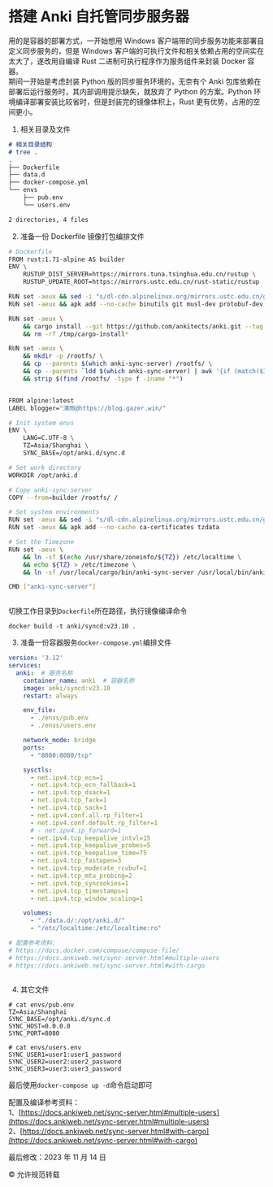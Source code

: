 

# 搭建 Anki 自托管同步服务器

  用的是容器的部署方式，一开始想用 Windows 客户端带的同步服务功能来部署自定义同步服务的，但是 Windows 客户端的可执行文件和相关依赖占用的空间实在太大了，遂改用自编译 Rust 二进制可执行程序作为服务组件来封装 Docker 容器。  
  期间一开始是考虑封装 Python 版的同步服务环境的，无奈有个 Anki 包库依赖在部署后运行服务时，其内部调用提示缺失，就放弃了 Python 的方案。Python 环境编译部署安装比较省时，但是封装完的镜像体积上，Rust 更有优势，占用的空间更小。  
   
   
1) 相关目录及文件

```markdown
# 相关目录结构
# tree .
.
├── Dockerfile
├── data.d
├── docker-compose.yml
└── envs
    ├── pub.env
    └── users.env

2 directories, 4 files
```

2) 准备一份 Dockerfile 镜像打包编排文件

```bash
# Dockerfile
FROM rust:1.71-alpine AS builder
ENV \
    RUSTUP_DIST_SERVER=https://mirrors.tuna.tsinghua.edu.cn/rustup \
    RUSTUP_UPDATE_ROOT=https://mirrors.ustc.edu.cn/rust-static/rustup

RUN set -aeux && sed -i "s/dl-cdn.alpinelinux.org/mirrors.ustc.edu.cn/g" /etc/apk/repositories
RUN set -aeux && apk add --no-cache binutils git musl-dev protobuf-dev

RUN set -aeux \
    && cargo install --git https://github.com/ankitects/anki.git --tag 23.10 anki-sync-server \
    && rm -rf /tmp/cargo-install*

RUN set -aeux \
    && mkdir -p /rootfs/ \
    && cp --parents $(which anki-sync-server) /rootfs/ \
    && cp --parents `ldd $(which anki-sync-server) | awk '{if (match($1,"/")){print $1}}')` /rootfs/ \
    && strip $(find /rootfs/ -type f -iname "*")


FROM alpine:latest
LABEL blogger="清雨@https://blog.gazer.win/"

# Init system envs
ENV \
    LANG=C.UTF-8 \
    TZ=Asia/Shanghai \
    SYNC_BASE=/opt/anki.d/sync.d

# Set work directory
WORKDIR /opt/anki.d

# Copy anki-sync-server
COPY --from=builder /rootfs/ /

# Set system environments
RUN set -aeux && sed -i "s/dl-cdn.alpinelinux.org/mirrors.ustc.edu.cn/g" /etc/apk/repositories
RUN set -aeux && apk add --no-cache ca-certificates tzdata

# Set the Timezone
RUN set -aeux \
    && ln -sf $(echo /usr/share/zoneinfo/${TZ}) /etc/localtime \
    && echo ${TZ} > /etc/timezone \
    && ln -sf /usr/local/cargo/bin/anki-sync-server /usr/local/bin/anki-sync-server

CMD ["anki-sync-server"]
　
```

切换工作目录到`Dockerfile`所在路径，执行镜像编译命令

```plain
docker build -t anki/syncd:v23.10 .
```

3) 准备一份容器服务`docker-compose.yml`编排文件

```yaml
version: '3.12'
services:
  anki:  # 服务名称
    container_name: anki  # 容器名称
    image: anki/syncd:v23.10
    restart: always

    env_file:
      - ./envs/pub.env
      - ./envs/users.env

    network_mode: bridge
    ports:
      - "8080:8080/tcp"

    sysctls:
      - net.ipv4.tcp_ecn=1
      - net.ipv4.tcp_ecn_fallback=1
      - net.ipv4.tcp_dsack=1
      - net.ipv4.tcp_fack=1
      - net.ipv4.tcp_sack=1
      - net.ipv4.conf.all.rp_filter=1
      - net.ipv4.conf.default.rp_filter=1
      # - net.ipv4.ip_forward=1
      - net.ipv4.tcp_keepalive_intvl=15
      - net.ipv4.tcp_keepalive_probes=5
      - net.ipv4.tcp_keepalive_time=75
      - net.ipv4.tcp_fastopen=3
      - net.ipv4.tcp_moderate_rcvbuf=1
      - net.ipv4.tcp_mtu_probing=2
      - net.ipv4.tcp_syncookies=1
      - net.ipv4.tcp_timestamps=1
      - net.ipv4.tcp_window_scaling=1

    volumes:
      - "./data.d/:/opt/anki.d/"
      - "/etc/localtime:/etc/localtime:ro"

# 配置参考资料:
# https://docs.docker.com/compose/compose-file/
# https://docs.ankiweb.net/sync-server.html#multiple-users
# https://docs.ankiweb.net/sync-server.html#with-cargo
　
```

4) 其它文件

```plain
# cat envs/pub.env
TZ=Asia/Shanghai
SYNC_BASE=/opt/anki.d/sync.d
SYNC_HOST=0.0.0.0
SYNC_PORT=8080
```

```plain
# cat envs/users.env
SYNC_USER1=user1:user1_password
SYNC_USER2=user2:user2_password
SYNC_USER3=user3:user3_password
```

最后使用`docker-compose up -d`命令启动即可  
   
   
配置及编译参考资料：  
1、[https://docs.ankiweb.net/sync-server.html#multiple-users](https://docs.ankiweb.net/sync-server.html#multiple-users)  
2、[https://docs.ankiweb.net/sync-server.html#with-cargo](https://docs.ankiweb.net/sync-server.html#with-cargo)  
 

[](https://blog.gazer.win/gradelayout.php)

最后修改：2023 年 11 月 14 日

© 允许规范转载

